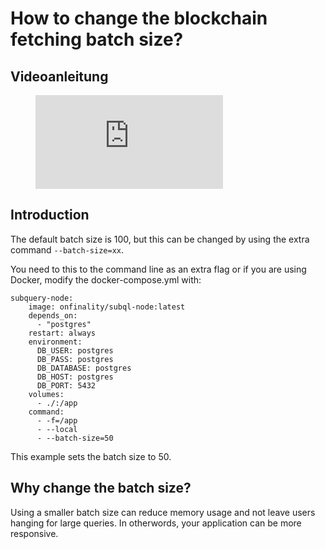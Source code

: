 # How to change the blockchain fetching batch size?

## Videoanleitung

<figure class="video_container">
  <iframe src="https://www.youtube.com/embed/LO_Gea_IN_s" frameborder="0" allowfullscreen="true"></iframe>
</figure>

## Introduction

The default batch size is 100, but this can be changed by using the extra command `--batch-size=xx`.

You need to this to the command line as an extra flag or if you are using Docker, modify the docker-compose.yml with:

```shell
subquery-node:
    image: onfinality/subql-node:latest
    depends_on:
      - "postgres"
    restart: always
    environment:
      DB_USER: postgres
      DB_PASS: postgres
      DB_DATABASE: postgres
      DB_HOST: postgres
      DB_PORT: 5432
    volumes:
      - ./:/app
    command:
      - -f=/app
      - --local
      - --batch-size=50

```

This example sets the batch size to 50.

## Why change the batch size?

Using a smaller batch size can reduce memory usage and not leave users hanging for large queries. In otherwords, your application can be more responsive. 
